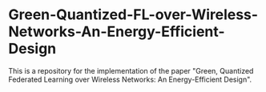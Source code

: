 # Green-Quantized-FL-over-Wireless-Networks-An-Energy-Efficient-Design
This is a repository for the implementation of the paper "Green, Quantized Federated Learning over Wireless Networks: An Energy-Efficient Design".
